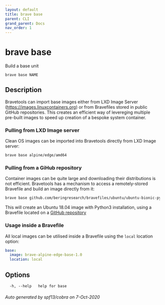 ```yaml
---
layout: default
title: brave base
parent: CLI
grand_parent: Docs
nav_order: 1
---
```


# brave base

Build a base unit

```
brave base NAME
```

## Description

Bravetools can import base images either from LXD Image Server (https://images.linuxcontainers.org) or from Bravefiles stored in public GitHub repositories. This creates an efficient way of levereging multiple pre-built images to speed up creation of a bespoke system container.

### Pulling from LXD Image server

Clean OS images can be imported into Bravetools directly from LXD Image server:

```bash
brave base alpine/edge/amd64
```

### Pulling from a GiHub repository

Container images can be quite large and downloading their distributions is not efficient. Bravetools has a mechanism to access a remotely-stored Bravefile and build an image directly from it:

```bash
brave base github.com/beringresearch/bravefiles/ubuntu/ubuntu-bionic-py3
```

This will create an Ubuntu 18.04 image with Python3 installation, using a Bravefile located on a [GitHub repository](https://github.com/beringresearch/bravefiles/tree/master/ubuntu/ubuntu-bionic-py3)

### Usage inside a Bravefile
All local images can be utilised inside a Bravefile using the `local` location option:


```yaml
base:
  image: brave-alpine-edge-base-1.0
  location: local
```

## Options

```
  -h, --help   help for base
```

###### Auto generated by spf13/cobra on 7-Oct-2020

